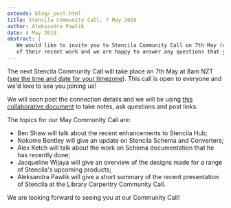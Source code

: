 ```yaml
---
extends: blog/_post.html
title: Stencila Community Call, 7 May 2019
author: Aleksandra Pawlik
date: 4 May 2019
abstract: |
   We would like to invite you to Stencila Community Call on 7th May (or 6th for most time zones!) at 8am NZT (see the blog post to find out the exact time for your time zone). During the call Stencila team members will present some
   of their recent work and we are happy to answer any questions that you may have.
---
```


The next Stencila Community Call will take place on 7th May at 8am NZT ([see the time and date for your timezone](https://www.timeanddate.com/worldclock/fixedtime.html?msg=Stencila+Community+Call+May+2019&iso=20190507T08&p1=%3A&ah=1)). This call is open to everyone and we'd love to see you joining us!

We will soon post the connection details and we will be using [this collaborative document](https://docs.google.com/document/d/18gvPZb6QWy4DzGZIwuySC4KJ7UuVOtsrsHBYkVcVpkc/edit#) to take notes, ask questions and post links.

The topics for our May Community Call are:
* Ben Shaw will talk about the recent enhancements to Stencila Hub;
* Nokome Bentley will give an update on Stencila Schema and Converters;
* Alex Ketch will talk about the work on Schema documentation that he has recently done;
* Jacqueline Wijaya will give an overview of the designs made for a range of Stencila's upcoming products;
* Aleksandra Pawlik will give a short summary of the recent presentation of Stencila at the Library Carpentry Community Call.

We are looking forward to seeing you at our Community Call!

